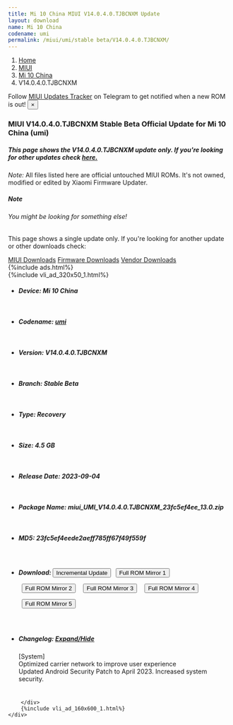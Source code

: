 ```yaml
---
title: Mi 10 China MIUI V14.0.4.0.TJBCNXM Update
layout: download
name: Mi 10 China
codename: umi
permalink: /miui/umi/stable beta/V14.0.4.0.TJBCNXM/
---
```

<nav aria-label="breadcrumb">
    <ol class="breadcrumb">
        <li class="breadcrumb-item"><a href="/">Home</a></li>
        <li class="breadcrumb-item"><a href="/miui/">MIUI</a></li>
        <li class="breadcrumb-item"><a href="/miui/umi/">Mi 10 China</a></li>
        <li class="breadcrumb-item active" aria-current="page">V14.0.4.0.TJBCNXM</li>
    </ol>
</nav>
<div class="alert alert-primary alert-dismissible fade show" role="alert">
    Follow <a href="https://t.me/MIUIUpdatesTracker" class="alert-link">MIUI Updates Tracker</a> on Telegram to get
    notified when a new ROM is out!
    <button type="button" class="close" data-dismiss="alert" aria-label="Close">
        <span aria-hidden="true">&times;</span>
    </button>
</div>
<div class="col-12 mx-auto">
    <h3 class="title bg-light p-2 rounded">MIUI V14.0.4.0.TJBCNXM Stable Beta Official Update for Mi 10 China (umi)</h3>
    <h5>This page shows the V14.0.4.0.TJBCNXM update only. If you're looking for other updates check
        <a href="/miui/umi/">here.</a></h5>
    <p><i>Note: </i>All files listed here are official untouched MIUI ROMs.
        It's not owned, modified or edited by Xiaomi Firmware Updater.</p>
    <div class="card">
        <div class="card-body">
            <h5 class="card-title">Note</h5>
            <h6 class="card-subtitle mb-2 text-muted">You might be looking for something else!</h6>
            <p class="card-text">This page shows a single update only.
                If you're looking for another update or other downloads check:</p>
            <a href="/miui/" class="card-link">MIUI Downloads</a>
            <a href="/firmware/" class="card-link">Firmware Downloads</a>
            <a href="/vendor/" class="card-link">Vendor Downloads</a>
        </div>
    </div>
    {%include ads.html%}
    <div class="row justify-content-center">
        <div class="col-10" id="downloads">
                    <div class="card card-body">
            {%include vli_ad_320x50_1.html%}
            <ul class="list-unstyled">
                <li style="padding-bottom: 10px;">
                    <h5><b>Device: </b>Mi 10 China</h5>
                </li>
                <li style="padding-bottom: 10px;">
                    <h5><b>Codename: </b> <a href="/miui/umi/" target="_blank">umi</a> </h5>
                </li>
                <li style="padding-bottom: 10px;">
                    <h5><b>Version: </b>V14.0.4.0.TJBCNXM</h5>
                </li>
                <li style="padding-bottom: 10px;">
                    <h5><b>Branch: </b>Stable Beta</h5>
                </li>
                <li style="padding-bottom: 10px;">
                    <h5><b>Type: </b>Recovery</h5>
                </li>
                <li style="padding-bottom: 10px;">
                    <h5><b>Size: </b>4.5 GB</h5>
                </li>
                <li style="padding-bottom: 10px;">
                    <h5><b>Release Date: </b>2023-09-04</h5>
                </li>
                <li style="padding-bottom: 10px;">
                    <h5><b>Package Name: </b><span id="filename" class="text-dark">miui_UMI_V14.0.4.0.TJBCNXM_23fc5ef4ee_13.0.zip</span></h5>
                </li>
                <li style="padding-bottom: 10px;">
                    <h5><b>MD5: </b><span id="md5" class="text-muted">23fc5ef4eede2aeff785ff67f49f559f</span></h5>
                </li>
                <li style="padding-bottom: 10px;">
                    <h5><b>Download: </b><button type="button" id="incremental_download" class="btn btn-warning" onclick="window.open('https://bigota.d.miui.com/V14.0.4.0.TJBCNXM/miui-blockota-umi-V14.0.3.0.TJBCNXM-V14.0.4.0.TJBCNXM-719f16db82-13.0.zip', '_blank');"><i class="fa fa-download"></i> Incremental Update</button> <button type="button" id="download" class="btn btn-primary" style="margin: 7px;" onclick="window.open('https://cdn-ota.azureedge.net/V14.0.4.0.TJBCNXM/miui_UMI_V14.0.4.0.TJBCNXM_23fc5ef4ee_13.0.zip', '_blank');"><i class="fa fa-download"></i> Full ROM Mirror 1</button> <button type="button" id="download" class="btn btn-primary" style="margin: 7px;" onclick="window.open('https://bn.d.miui.com/V14.0.4.0.TJBCNXM/miui_UMI_V14.0.4.0.TJBCNXM_23fc5ef4ee_13.0.zip', '_blank');"><i class="fa fa-download"></i> Full ROM Mirror 2</button> <button type="button" id="download" class="btn btn-primary" style="margin: 7px;" onclick="window.open('https://ks3orig.bigota.d.miui.com/V14.0.4.0.TJBCNXM/miui_UMI_V14.0.4.0.TJBCNXM_23fc5ef4ee_13.0.zip', '_blank');"><i class="fa fa-download"></i> Full ROM Mirror 3</button> <button type="button" id="download" class="btn btn-primary" style="margin: 7px;" onclick="window.open('https://airtel.bigota.d.miui.com/V14.0.4.0.TJBCNXM/miui_UMI_V14.0.4.0.TJBCNXM_23fc5ef4ee_13.0.zip', '_blank');"><i class="fa fa-download"></i> Full ROM Mirror 4</button> <button type="button" id="download" class="btn btn-primary" style="margin: 7px;" onclick="window.open('https://hugeota.d.miui.com/V14.0.4.0.TJBCNXM/miui_UMI_V14.0.4.0.TJBCNXM_23fc5ef4ee_13.0.zip', '_blank');"><i class="fa fa-download"></i> Full ROM Mirror 5</button></h5>
                </li>
                <li style="padding-bottom: 10px;">
                    <h5><b>Changelog: </b><a href="#umi_1_changelog" data-toggle="collapse" role="button"
                            aria-expanded="false" aria-controls="umi_1_changelog"> <i class="fa fa-arrow-down"
                                aria-hidden="true"></i> Expand/Hide</a></h5>
                    <div class="collapse" id="umi_1_changelog">
                        <p id="changelog_text">[System]<br>Optimized carrier network to improve user experience<br>Updated Android Security Patch to April 2023. Increased system security.</p>
                    </div>
                </li>
            </ul>
        </div>

        </div>
        {%include vli_ad_160x600_1.html%}
    </div>
</div>
